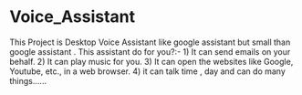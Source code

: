 # Voice_Assistant
This Project is Desktop Voice Assistant like google assistant but small than google assistant .  This assistant do for you?:- 1) It can send emails on your behalf. 2) It can play music for you. 3) It can open the websites like Google, Youtube, etc., in a web browser. 4) it can talk  time , day and can do many things......
